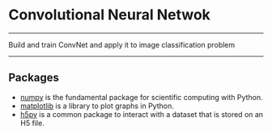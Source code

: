 # Convolutional Neural Netwok  
---

Build and train ConvNet and apply it to image classification problem

---

## Packages

* [numpy](https://numpy.org/) is the fundamental package for scientific computing with Python.
* [matplotlib](https://matplotlib.org/) is a library to plot graphs in Python.
* [h5py](http://www.h5py.org/) is a common package to interact with a dataset that is stored on an H5 file.



